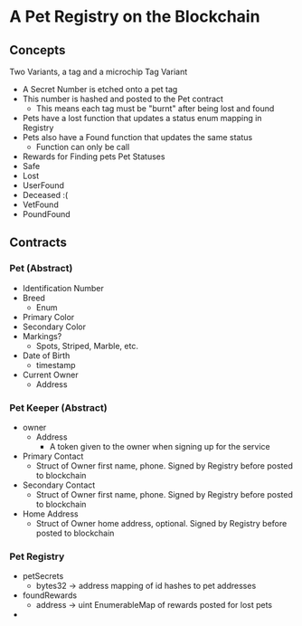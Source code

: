 # A Pet Registry on the Blockchain
## Concepts
Two Variants, a tag and a microchip
Tag Variant
- A Secret Number is etched onto a pet tag
- This number is hashed and posted to the Pet contract
  - This means each tag must be "burnt" after being lost and found
- Pets have a lost function that updates a status enum mapping in Registry
- Pets also have a Found function that updates the same status
  - Function can only be call
- Rewards for Finding pets
Pet Statuses
- Safe
- Lost
- UserFound
- Deceased :(
- VetFound
- PoundFound
 

## Contracts

### Pet (Abstract)

- Identification Number
- Breed
  - Enum
- Primary Color
- Secondary Color
- Markings?
  - Spots, Striped, Marble, etc.
- Date of Birth
  - timestamp
- Current Owner
  - Address

### Pet Keeper (Abstract)
- owner
  - Address
    - A token given to the owner when signing up for the service
- Primary Contact
  - Struct of Owner first name, phone.  Signed by Registry before posted to blockchain
- Secondary Contact
  - Struct of Owner first name, phone.  Signed by Registry before posted to blockchain
- Home Address
  - Struct of Owner home address, optional.  Signed by Registry before posted to blockchain

### Pet Registry
- petSecrets
  - bytes32 -> address mapping of id hashes to pet addresses
- foundRewards
  - address -> uint EnumerableMap of rewards posted for lost pets
- 